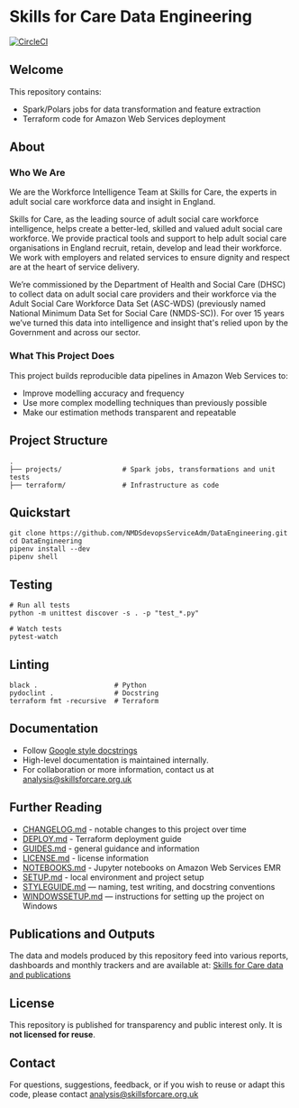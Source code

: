# Skills for Care Data Engineering

[![CircleCI](https://circleci.com/gh/NMDSdevopsServiceAdm/DataEngineering.svg?style=shield)](https://app.circleci.com/pipelines/github/NMDSdevopsServiceAdm/DataEngineering)

## Welcome
This repository contains:
- Spark/Polars jobs for data transformation and feature extraction
- Terraform code for Amazon Web Services deployment

## About

### Who We Are
We are the Workforce Intelligence Team at Skills for Care, the experts in adult social care workforce data and insight in England.

Skills for Care, as the leading source of adult social care workforce intelligence, helps create a better-led, skilled and valued adult social care workforce. We provide practical tools and support to help adult social care organisations in England recruit, retain, develop and lead their workforce. We work with employers and related services to ensure dignity and respect are at the heart of service delivery.

We’re commissioned by the Department of Health and Social Care (DHSC) to collect data on adult social care providers and their workforce via the Adult Social Care Workforce Data Set (ASC-WDS) (previously named National Minimum Data Set for Social Care (NMDS-SC)). For over 15 years we’ve turned this data into intelligence and insight that's relied upon by the Government and across our sector.

### What This Project Does
This project builds reproducible data pipelines in Amazon Web Services to:
- Improve modelling accuracy and frequency
- Use more complex modelling techniques than previously possible
- Make our estimation methods transparent and repeatable

## Project Structure
```text
.
├── projects/               # Spark jobs, transformations and unit tests
├── terraform/              # Infrastructure as code
```

## Quickstart
```
git clone https://github.com/NMDSdevopsServiceAdm/DataEngineering.git
cd DataEngineering
pipenv install --dev
pipenv shell
```

## Testing
```
# Run all tests
python -m unittest discover -s . -p "test_*.py"

# Watch tests
pytest-watch
```

## Linting
```
black .                   # Python
pydoclint .               # Docstring
terraform fmt -recursive  # Terraform
```

## Documentation
- Follow [Google style docstrings](https://google.github.io/styleguide/pyguide.html#38-comments-and-docstrings)
- High-level documentation is maintained internally.
- For collaboration or more information, contact us at [analysis@skillsforcare.org.uk](mailto:analysis@skillsforcare.org.uk)

## Further Reading
- [CHANGELOG.md](./CHANGELOG.md) - notable changes to this project over time
- [DEPLOY.md](./DEPLOY.md) - Terraform deployment guide
- [GUIDES.md](./GUIDES.md) - general guidance and information
- [LICENSE.md](./LICENSE.md) - license information
- [NOTEBOOKS.md](./NOTEBOOKS.md) - Jupyter notebooks on Amazon Web Services EMR
- [SETUP.md](./SETUP.md) - local environment and project setup
- [STYLEGUIDE.md](./STYLEGUIDE.md) — naming, test writing, and docstring conventions
- [WINDOWSSETUP.md](./WINDOWSSETUP.md) — instructions for setting up the project on Windows

## Publications and Outputs
The data and models produced by this repository feed into various reports, dashboards and monthly trackers and are available at:
[Skills for Care data and publications](https://www.skillsforcare.org.uk/Adult-Social-Care-Workforce-Data/Workforce-intelligence/publications/Data-and-publications.aspx)

## License
This repository is published for transparency and public interest only. It is **not licensed for reuse**.

## Contact
For questions, suggestions, feedback, or if you wish to reuse or adapt this code, please contact [analysis@skillsforcare.org.uk](mailto:analysis@skillsforcare.org.uk)
